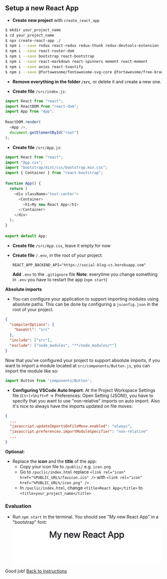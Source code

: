 ## Setup a new React App

- **Create new project** with `create_react_app`

```bash
$ mkdir your_project_name
$ cd your_project_name
$ npx create-react-app ./
$ npm i --save redux react-redux redux-thunk redux-devtools-extension
$ npm i --save react-router-dom
$ npm i --save bootstrap react-bootstrap
$ npm i --save react-markdown react-spinners moment react-moment
$ npm i --save axios react-toastify
$ npm i --save @fortawesome/fontawesome-svg-core @fortawesome/free-brands-svg-icons @fortawesome/free-solid-svg-icons @fortawesome/react-fontawesome
```

- **Remove everything in the folder `/src`**, or delete it and create a new one.

- **Create file** `/src/index.js`:
```javascript
import React from "react";
import ReactDOM from "react-dom";
import App from "App";

ReactDOM.render(
  <App />, 
  document.getElementById("root")
);
```

- **Create file** `/src/App.js`:
```javascript
import React from "react";
import "App.css";
import "bootstrap/dist/css/bootstrap.min.css";
import { Container } from "react-bootstrap";

function App() {
  return (
    <div className="text-center">
      <Container>
        <h1>My new React App</h1>
      </Container>
    </div>
  );
}

export default App;
```

- **Create file** `/src/App.css`, leave it empty for now

- **Create file** `/.env`, in the root of your project:
  ```
  REACT_APP_BACKEND_API="https://social-blog-cs.herokuapp.com"
  ```
  **Add** `.env` to the `.gitignore` file
  **Note**: everytime you change something in `.env` you have to restart the app (`npm start`)

**Absolute imports**

- You can configure your application to support importing modules using absolute paths. This can be done by configuring a `jsconfig.json` in the root of your project.

```json
{
  "compilerOptions": {
    "baseUrl": "src"
  },
  "include": ["src"],
  "exclude": ["node_modules", "**/node_modules/*"]
}
```
  Now that you've configured your project to support absolute imports, if you want to import a module located at `src/components/Button.js`, you can import the module like so:

```javascript
import Button from 'components/Button';
```

- **Configuring VSCode Auto Import**:
At the Project Workspace Settings file (`Ctrl+Shift+P` -> Preferences: Open Setting (JSON)), you have to specify that you want to use "non-relative" imports on auto import. Also it's nice to always have the imports updated on file moves:

```json
{
  ...
  "javascript.updateImportsOnFileMove.enabled": "always",
  "javascript.preferences.importModuleSpecifier": "non-relative"
  ...
}
```

**Optional:**

- Replace the **icon** and the **title** of the app:
  - Copy your icon file to `/public/` e.g. `icon.png`
  - Go to `/puclic/index.html` replace `<link rel="icon" href="%PUBLIC_URL%/favicon.ico" />` with `<link rel="icon" href="%PUBLIC_URL%/icon.png" />`
  - In `/puclic/index.html`, change `<title>React App</title>` to `<title>your_project_name</title>`

### Evaluation

- Run `npm start` in the terminal. You should see "My new React App" in a "bootstrap" font:

  ![](./images/001_init_project.png)


Good job! [Back to instructions](/README.md)